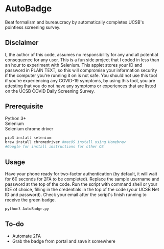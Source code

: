 # AutoBadge
Beat formalism and bureaucracy by automatically completes UCSB's pointless screening survey.

## Disclaimer
I, the author of this code, assumes no responsibility for any and all potential consequence for any user. This is a fun side project that I coded in less than an hour to experiment with Selenium. This applet stores your ID and password in PLAIN TEXT, so this will compromise your information security if the computer you're running it on is not safe. You should not use this tool if you're experiencing any COVID-19 symptoms, by using this tool, you are attesting that you do not have any symptoms or experiences that are listed on the UCSB COVID Daily Screening Survey.

## Prerequisite
Python 3+\
Selenium\
Selenium chrome driver

```bash
pip3 install selenium
brew install chromedriver #macOS install using Homebrew
#Google for install instructions for other OS
```

## Usage
Have your phone ready for two-factor authentication (by default, it will wait for 60 seconds for 2FA to be completed). Replace the sample username and password at the top of the code. Run the script with command shell or your IDE of choice, filling in the credentials in the top of the code (your UCSB Net ID and password). Check your email after the script's finish running to receive the green badge.
```python
python3 AutoBadge.py
```

## To-do
- Automate 2FA
- Grab the badge from portal and save it somewhere
